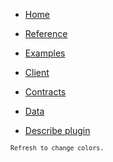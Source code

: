 <!-- docs/_sidebar.md -->


* [Home](/main.md)
* [Reference](reference/api-readme.md)
* [Examples](examples/index.md)


* [Client](https://www.npmjs.com/package/@methodus/client)
* [Contracts](https://www.npmjs.com/package/@methodus/contracts)
* [Data](https://www.npmjs.com/package/@methodus/data)
* [Describe plugin](https://www.npmjs.com/package/@methodus/describe)

<small>`Refresh to change colors.`<small>